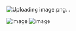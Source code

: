 
![Uploading image.png…]()

![image](https://github.com/f219292/21F-9292_web-dev-course/assets/160115163/733ad0eb-3079-42a7-9057-be7ddde0922c)
![image](https://github.com/f219292/21F-9292_web-dev-course/assets/160115163/d9a943fe-466f-4695-a576-db6631e7467e)

